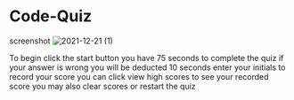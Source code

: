 # Code-Quiz
screenshot 
![2021-12-21 (1)](https://user-images.githubusercontent.com/88358902/146993590-4f7bd79d-0ce5-417f-8bf1-54da2b3c3ae5.png)


To begin click the start button 
you have 75 seconds to complete the quiz
if your answer is wrong you will be deducted 10 seconds
enter your initials to record your score
you can click view high scores to see your recorded score
you may also clear scores or restart the quiz
